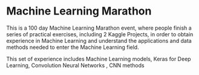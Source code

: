 # Machine Learning Marathon
This is a 100 day Machine Learning Marathon event, where people finish a series of practical exercises, including 2 Kaggle Projects, in order to obtain experience in Machine Learning and understand the applications and data methods needed to enter the Machine Learning field.

This set of experience includes Machine Learning models, Keras for Deep Learning, Convolution Neural Networks , CNN methods
